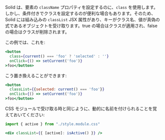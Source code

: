 Solid は、要素の `className` プロパティを設定するのに、`class` を使用します。しかし、条件付きでクラスを設定するのが便利な場合もあります。そのため、Solid には組み込みの `classList` JSX 属性があり、キーがクラス名、値が真偽の式であるオブジェクトを受け取ります。true の場合はクラスが適用され、false の場合はクラスが削除されます。

この例では、これを:

```jsx
<button
  class={current() === 'foo' ? 'selected' : ''}
  onClick={() => setCurrent('foo')}
>foo</button>
```

こう置き換えることができます:

```jsx
<button
  classList={{selected: current() === 'foo'}}
  onClick={() => setCurrent('foo')}
>foo</button>
```

CSS モジュールで受け取る時と同じように、動的に名前を付けられることを覚えておいてください:

```jsx
import { active } from "./style.module.css"

<div classList={{ [active]: isActive() }} />
```
